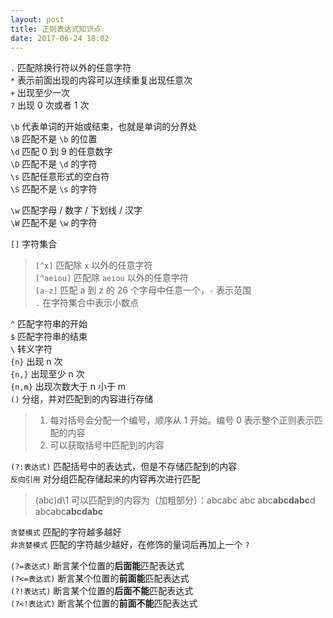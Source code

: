 ```yaml
---
layout: post
title: 正则表达式知识点
date: 2017-06-24 18:02
---
```




`.` 匹配除换行符以外的任意字符  
`*` 表示前面出现的内容可以连续重复出现任意次  
`+` 出现至少一次  
`?` 出现 0 次或者 1 次  

`\b` 代表单词的开始或结束，也就是单词的分界处  
`\B` 匹配不是 `\b` 的位置  
`\d` 匹配 0 到 9 的任意数字  
`\D` 匹配不是 `\d` 的字符  
`\s` 匹配任意形式的空白符  
`\S` 匹配不是 `\s` 的字符  

`\w` 匹配字母 / 数字 / 下划线 / 汉字  
`\W` 匹配不是 `\w` 的字符  

`[]` 字符集合  

> `[^x]` 匹配除 `x` 以外的任意字符  
> `[^aeiou]` 匹配除 `aeiou` 以外的任意字符  
> `[a-z]` 匹配 a 到 z 的 26 个字母中任意一个，`-` 表示范围  
> `.` 在字符集合中表示小数点 

`^` 匹配字符串的开始  
`$` 匹配字符串的结束  
`\` 转义字符  
`{n}` 出现 n 次  
`{n,}` 出现至少 n 次  
`{n,m}` 出现次数大于 n 小于 m  
`()` 分组，并对匹配到的内容进行存储  

> 1. 每对括号会分配一个编号，顺序从 1 开始。编号 0 表示整个正则表示匹配的内容
> 2. 可以获取括号中匹配到的内容

`(?:表达式)` 匹配括号中的表达式，但是不存储匹配到的内容  
`反向引用` 对分组匹配存储起来的内容再次进行匹配

> (abc)d\1 可以匹配到的内容为（加粗部分）：abcabc abc abc**abcdabc**d abcabc**abcdabc**

`贪婪模式` 匹配的字符越多越好  
`非贪婪模式` 匹配的字符越少越好，在修饰的量词后再加上一个 `?`  

`(?=表达式)` 断言某个位置的**后面能**匹配表达式  
`(?<=表达式)` 断言某个位置的**前面能**匹配表达式  
`(?!表达式)` 断言某个位置的**后面不能**匹配表达式  
`(?<!表达式)` 断言某个位置的**前面不能**匹配表达式  










